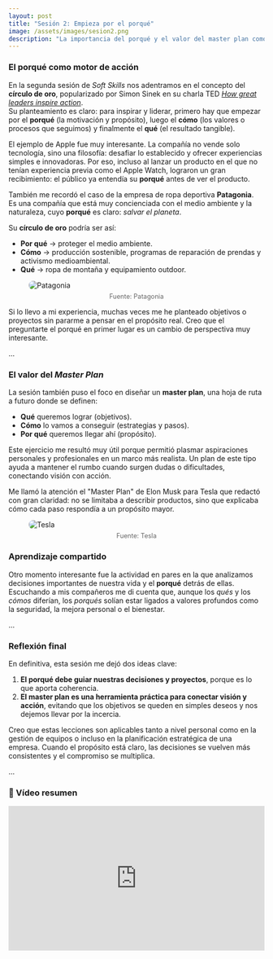 ```yaml
---
layout: post
title: "Sesión 2: Empieza por el porqué"
image: /assets/images/sesion2.png
description: "La importancia del porqué y el valor del master plan como herramienta personal."
---
```


### El porqué como motor de acción  

En la segunda sesión de *Soft Skills* nos adentramos en el concepto del **círculo de oro**, popularizado por Simon Sinek en su charla TED [*How great leaders inspire action*](https://www.youtube.com/watch?v=fMOlfsR7SMQ).  
Su planteamiento es claro: para inspirar y liderar, primero hay que empezar por el **porqué** (la motivación y propósito), luego el **cómo** (los valores o procesos que seguimos) y finalmente el **qué** (el resultado tangible).  

El ejemplo de Apple fue muy interesante. La compañía no vende solo tecnología, sino una filosofía: desafiar lo establecido y ofrecer experiencias simples e innovadoras. Por eso, incluso al lanzar un producto en el que no tenían experiencia previa como el Apple Watch, lograron un gran recibimiento: el público ya entendía su **porqué** antes de ver el producto.

También me recordó el caso de la empresa de ropa deportiva **Patagonia**.  
Es una compañía que está muy concienciada con el medio ambiente y la naturaleza, cuyo **porqué** es claro: *salvar el planeta*.  

Su **círculo de oro** podría ser así:
- **Por qué** → proteger el medio ambiente.  
- **Cómo** → producción sostenible, programas de reparación de prendas y activismo medioambiental.  
- **Qué** → ropa de montaña y equipamiento outdoor. 

<figure>
  <img src="{{ '/assets/images/patagonia.jpg' | relative_url }}" alt="Patagonia" style="max-width:100%; border-radius:8px;">
  <figcaption style="text-align:center; color:#666; font-size:0.9em; margin-top:0.5em;">
    Fuente: Patagonia
  </figcaption>
</figure>

Si lo llevo a mi experiencia, muchas veces me he planteado objetivos o proyectos sin pararme a pensar en el propósito real. Creo que el preguntarte el porqué en primer lugar es un cambio de perspectiva muy interesante.

<div class="separator">...</div> 

### El valor del *Master Plan*  

La sesión también puso el foco en diseñar un **master plan**, una hoja de ruta a futuro donde se definen:  

- **Qué** queremos lograr (objetivos).  
- **Cómo** lo vamos a conseguir (estrategias y pasos).  
- **Por qué** queremos llegar ahí (propósito).  

Este ejercicio me resultó muy útil porque permitió plasmar aspiraciones personales y profesionales en un marco más realista. Un plan de este tipo ayuda a mantener el rumbo cuando surgen dudas o dificultades, conectando visión con acción.

Me llamó la atención el "Master Plan" de Elon Musk para Tesla que redactó con gran claridad: no se limitaba a describir productos, sino que explicaba cómo cada paso respondía a un propósito mayor.

<figure>
  <img src="{{ '/assets/images/master-plan-iv.png' | relative_url }}" alt="Tesla" style="max-width:100%; border-radius:8px;">
  <figcaption style="text-align:center; color:#666; font-size:0.9em; margin-top:0.5em;">
    Fuente: Tesla
  </figcaption>
</figure>

### Aprendizaje compartido  

Otro momento interesante fue la actividad en pares en la que analizamos decisiones importantes de nuestra vida y el **porqué** detrás de ellas. Escuchando a mis compañeros me di cuenta que, aunque los *qués* y los *cómos* diferían, los *porqués* solían estar ligados a valores profundos como la seguridad, la mejora personal o el bienestar.  

<div class="separator">...</div> 

### Reflexión final  

En definitiva, esta sesión me dejó dos ideas clave:  

1. **El porqué debe guiar nuestras decisiones y proyectos**, porque es lo que aporta coherencia.  
2. **El master plan es una herramienta práctica para conectar visión y acción**, evitando que los objetivos se queden en simples deseos y nos dejemos llevar por la incercia.  

Creo que estas lecciones son aplicables tanto a nivel personal como en la gestión de equipos o incluso en la planificación estratégica de una empresa. Cuando el propósito está claro, las decisiones se vuelven más consistentes y el compromiso se multiplica.  

<div class="separator">...</div> 

### 🎥 Vídeo resumen  

<div style="position:relative; padding-bottom:56.25%; height:0; overflow:hidden; max-width:100%;">
  <iframe src="https://www.youtube.com/embed/qMDr-VyBnDM?si=03inySAbAcSf7nZJ" 
          frameborder="0" 
          allow="accelerometer; autoplay; clipboard-write; encrypted-media; gyroscope; picture-in-picture" 
          allowfullscreen 
          style="position:absolute; top:0; left:0; width:100%; height:100%;">
  </iframe>
</div>